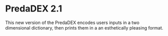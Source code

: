# PredaDEX 2.1

This new version of the PredaDEX encodes users inputs in a two dimensional dictionary, then prints them in a an esthetically pleasing format.